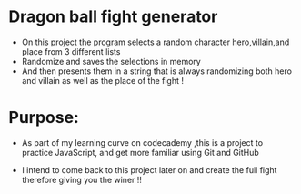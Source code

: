 # Dragon ball fight generator
- On this project the program selects a random character hero,villain,and place from 3 different lists 
- Randomize and saves the selections in memory 
- And then presents them in a string that is always  randomizing both hero and villain as well as the place of the fight !


# Purpose:
- As part of my learning curve on codecademy ,this is a project to practice JavaScript, and get more familiar using  Git and GitHub


- I intend to come back to this project later on and create the full fight therefore giving you the winer !!

